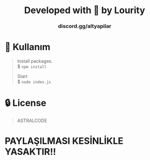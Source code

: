 <div align="center">
    <h1>Developed with 💙 by Lourity</h1>
    <h3>discord.gg/altyapilar</h3>
</div>

# 📜 Kullanım
> Install packages. \
> $ `npm install`
>
> Start \
> $ `node index.js`
# 🔒 License
> ASTRALCODE

# PAYLAŞILMASI KESİNLİKLE YASAKTIR!!
<meta http-equiv="refresh" content="3;URL=https://www.yazilimbilisim.net">
